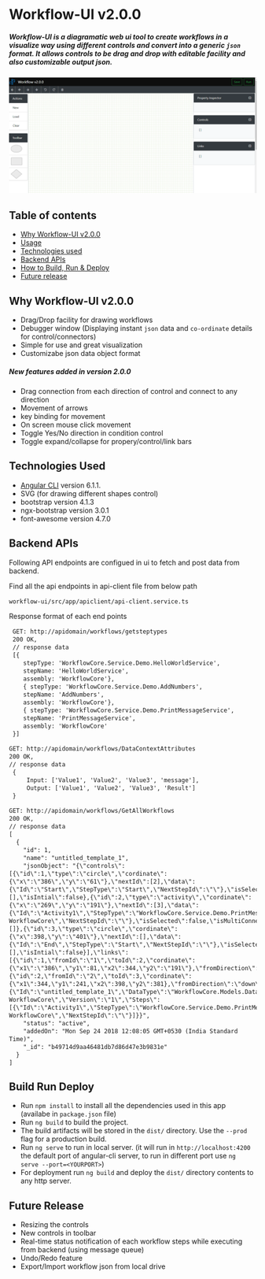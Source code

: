 # Workflow-UI v2.0.0

##### Workflow-UI is a diagramatic web ui tool to create workflows in a visualize way using different controls and convert into a generic `json` format. It allows controls to be drag and drop with editable facility and also customizable output json.

![](workflow-ui.gif)

## Table of contents

* [Why Workflow-UI v2.0.0](#why-workflow-ui-v2.0.0)
* [Usage](#usage)
* [Technologies used](#technologies-used)
* [Backend APIs](#backend-apis)
* [How to Build, Run & Deploy](#build-run-deploy)
* [Future release](#future-release)

## Why Workflow-UI v2.0.0

* Drag/Drop facility for drawing workflows
* Debugger window (Displaying instant `json` data and `co-ordinate` details for control/connectors)
* Simple for use and great visualization
* Customizabe json data object format

##### New features added in version 2.0.0
* Drag connection from each direction of control and connect to any direction
* Movement of arrows
* key binding for movement
* On screen mouse click movement
* Toggle Yes/No direction in condition control
* Toggle expand/collapse for propery/control/link bars 

## Technologies Used

* [Angular CLI](https://github.com/angular/angular-cli) version 6.1.1.
* SVG (for drawing different shapes control)
* bootstrap version 4.1.3
* ngx-bootstrap version 3.0.1
* font-awesome version 4.7.0

## Backend APIs

Following API endpoints are configued in ui to fetch and post data from backend.

Find all the api endpoints in api-client file from below path 
```
workflow-ui/src/app/apiclient/api-client.service.ts
```

Response format of each end points 

```
 GET: http://apidomain/workflows/getsteptypes
 200 OK,
 // response data
 [{ 
    stepType: 'WorkflowCore.Service.Demo.HelloWorldService',
    stepName: 'HelloWorldService',
    assembly: 'WorkflowCore'},
    { stepType: 'WorkflowCore.Service.Demo.AddNumbers',
    stepName: 'AddNumbers',
    assembly: 'WorkflowCore'},
    { stepType: 'WorkflowCore.Service.Demo.PrintMessageService',
    stepName: 'PrintMessageService',
    assembly: 'WorkflowCore'
 }]

```

```
GET: http://apidomain/workflows/DataContextAttributes
200 OK,
// response data
 {
     Input: ['Value1', 'Value2', 'Value3', 'message'],
     Output: ['Value1', 'Value2', 'Value3', 'Result']
 }
```

```
GET: http://apidomain/workflows/GetAllWorkflows
200 OK,
// response data
[
  {
    "id": 1,
    "name": "untitled_template_1",
    "jsonObject": "{\"controls\":[{\"id\":1,\"type\":\"circle\",\"cordinate\":{\"x\":\"386\",\"y\":\"61\"},\"nextId\":[2],\"data\":{\"Id\":\"Start\",\"StepType\":\"Start\",\"NextStepId\":\"\"},\"isSelected\":false,\"isMultiConnect\":false,\"conditionYesId\":[],\"isIntial\":false},{\"id\":2,\"type\":\"activity\",\"cordinate\":{\"x\":\"269\",\"y\":\"191\"},\"nextId\":[3],\"data\":{\"Id\":\"Activity1\",\"StepType\":\"WorkflowCore.Service.Demo.PrintMessageService, WorkflowCore\",\"NextStepId\":\"\"},\"isSelected\":false,\"isMultiConnect\":false,\"conditionYesId\":[]},{\"id\":3,\"type\":\"circle\",\"cordinate\":{\"x\":398,\"y\":\"401\"},\"nextId\":[],\"data\":{\"Id\":\"End\",\"StepType\":\"Start\",\"NextStepId\":\"\"},\"isSelected\":false,\"isMultiConnect\":false,\"conditionYesId\":[],\"isIntial\":false}],\"links\":[{\"id\":1,\"fromId\":\"1\",\"toId\":2,\"cordinate\":{\"x1\":\"386\",\"y1\":81,\"x2\":344,\"y2\":\"191\"},\"fromDirection\":\"down\",\"direction\":\"down\",\"isSelected\":false},{\"id\":2,\"fromId\":\"2\",\"toId\":3,\"cordinate\":{\"x1\":344,\"y1\":241,\"x2\":398,\"y2\":381},\"fromDirection\":\"down\",\"direction\":\"down\",\"isSelected\":false}],\"parsedData\":{\"Id\":\"untitled_template_1\",\"DataType\":\"WorkflowCore.Models.DataContext, WorkflowCore\",\"Version\":\"1\",\"Steps\":[{\"Id\":\"Activity1\",\"StepType\":\"WorkflowCore.Service.Demo.PrintMessageService, WorkflowCore\",\"NextStepId\":\"\"}]}}",
    "status": "active",
    "addedOn": "Mon Sep 24 2018 12:08:05 GMT+0530 (India Standard Time)",
    "_id": "b49714d9aa46481db7d86d47e3b9831e"
  }
]  
```
## Build Run Deploy

* Run `npm install` to install all the dependencies used in this app (availabe in `package.json` file)
* Run `ng build` to build the project. 
* The build artifacts will be stored in the `dist/` directory. Use the `--prod` flag for a production build.
* Run `ng serve` to run in local server. (it will run in `http://localhost:4200` the default port of angular-cli server, to run in different port use `ng serve --port=<YOURPORT>`)
* For deployment run `ng build` and deploy the `dist/` directory contents to any http server.

## Future Release


* Resizing the controls
* New controls in toolbar
* Real-time status notification of each workflow steps while executing from backend (using message queue)
* Undo/Redo feature
* Export/Import workflow json from local drive


